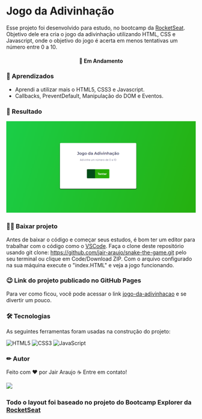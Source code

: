# Jogo da Adivinhação

Esse projeto foi desenvolvido para estudo, no bootcamp da [RocketSeat](https://rocketseat.com.br). Objetivo dele era cria o jogo da adivinhação utilizando HTML, CSS e Javascript, onde o objetivo do jogo é acerta em menos tentativas um número entre 0 a 10.
<h4 align="center"> 
🚀 Em Andamento
</h4>

### 📕 Aprendizados

- Aprendi a utilizar mais o HTML5, CSS3 e Javascript.
- Callbacks, PreventDefault, Manipulação do DOM e Eventos.

### 🏁 Resultado

<img src='./assets/preview.png'/>

### 👨‍💻 Baixar projeto

Antes de baixar o código e começar seus estudos, é bom ter um editor para trabalhar com o código como o [VSCode](https://code.visualstudio.com/).
Faça o clone deste repositório usando git clone: https://github.com/jair-araujo/snake-the-game.git pelo seu terminal ou clique em Code/Download ZIP.
Com o arquivo configurado na sua máquina execute o "index.HTML" e veja a jogo funcionando.

### 😉 Link do projeto publicado no GitHub Pages

Para ver como ficou, você pode acessar o link [jogo-da-adivinhacao](https://jair-araujo.github.io/jogo-da-adivinhacao/) e se divertir um pouco.

### 🛠 Tecnologias

As seguintes ferramentas foram usadas na construção do projeto:

![HTML5](https://img.shields.io/badge/html5-%23E34F26.svg?style=for-the-badge&logo=html5&logoColor=white)
![CSS3](https://img.shields.io/badge/css3-%231572B6.svg?style=for-the-badge&logo=css3&logoColor=white)
![JavaScript](https://img.shields.io/badge/javascript-%23323330.svg?style=for-the-badge&logo=javascript&logoColor=%23F7DF1E)

### ✏ Autor

Feito com ❤ por Jair Araujo ☕ Entre em contato!

[<img src="https://img.shields.io/badge/linkedin-%230077B5.svg?&style=for-the-badge&logo=linkedin&logoColor=white" />](https://www.linkedin.com/in/jairaraujo/)

### Todo o layout foi baseado no projeto do Bootcamp Explorer da [RocketSeat](https://rocketseat.com.br)
